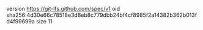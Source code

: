 version https://git-lfs.github.com/spec/v1
oid sha256:4d30e66c78518e3d8eb8c779dbb24bf4cf8985f2a14382b362b013fd4f99699a
size 11
